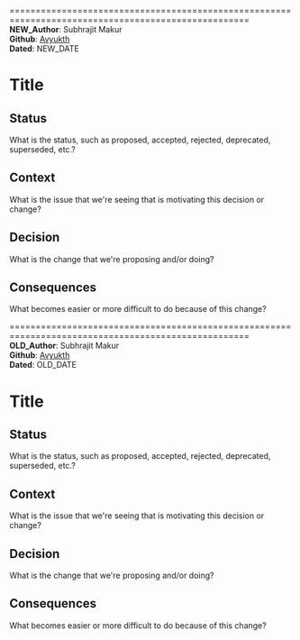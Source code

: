 
====================================================================================================  
**NEW_Author**: Subhrajit Makur  
**Github**: [Avyukth](https://github.com/Avyukth)  
**Dated**: NEW_DATE

# Title

## Status

What is the status, such as proposed, accepted, rejected, deprecated, superseded, etc.?

## Context

What is the issue that we're seeing that is motivating this decision or change?

## Decision

What is the change that we're proposing and/or doing?

## Consequences

What becomes easier or more difficult to do because of this change?


====================================================================================================  
**OLD_Author**: Subhrajit Makur  
**Github**: [Avyukth](https://github.com/Avyukth)  
**Dated**: OLD_DATE 

# Title

## Status

What is the status, such as proposed, accepted, rejected, deprecated, superseded, etc.?

## Context

What is the issue that we're seeing that is motivating this decision or change?

## Decision

What is the change that we're proposing and/or doing?

## Consequences

What becomes easier or more difficult to do because of this change?


